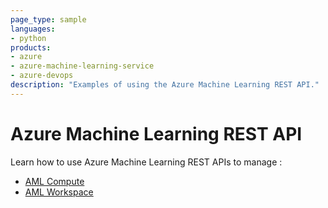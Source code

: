 ```yaml
---
page_type: sample
languages:
- python
products:
- azure
- azure-machine-learning-service
- azure-devops
description: "Examples of using the Azure Machine Learning REST API."
---
```


# Azure Machine Learning REST API

Learn how to use Azure Machine Learning REST APIs to manage :

* [AML Compute](https://github.com/nholuongut/MLOps-Guidance-on-Azure/blob/master/examples/AzureML-REST-API/compute.md)
* [AML Workspace](https://github.com/nholuongut/MLOps-Guidance-on-Azure/blob/master/examples/AzureML-REST-API/workspace.md)
